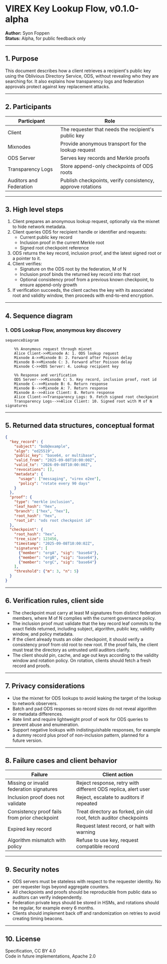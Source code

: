 
# VIREX Key Lookup Flow, v0.1.0-alpha

**Author:** Syon Foppen  
**Status:** Alpha, for public feedback only  

---

## 1. Purpose  

This document describes how a client retrieves a recipient's public key using the Oblivious Directory Service, ODS, without revealing who they are searching for. It also explains how transparency logs and federation approvals protect against key replacement attacks.  

---

## 2. Participants  

| Participant            | Role                                                   |
|-------------------------|-------------------------------------------------------|
| Client                  | The requester that needs the recipient's public key   |
| Mixnodes                | Provide anonymous transport for the lookup request    |
| ODS Server              | Serves key records and Merkle proofs                  |
| Transparency Logs       | Store append-only checkpoints of ODS roots            |
| Auditors and Federation | Publish checkpoints, verify consistency, approve rotations |

---

## 3. High level steps  

1. Client prepares an anonymous lookup request, optionally via the mixnet to hide network metadata.  
2. Client queries ODS for recipient handle or identifier and requests:  
   - Current public key record  
   - Inclusion proof in the current Merkle root  
   - Signed root checkpoint reference  
3. ODS returns the key record, inclusion proof, and the latest signed root or a pointer to it.  
4. Client verifies:  
   - Signature on the ODS root by the federation, M of N  
   - Inclusion proof binds the returned key record into that root  
   - Optional consistency proof from a previous known checkpoint, to ensure append-only growth  
5. If verification succeeds, the client caches the key with its associated root and validity window, then proceeds with end-to-end encryption.  

---

## 4. Sequence diagram  

### 1. ODS Lookup Flow, anonymous key discovery
```MERMAID
sequenceDiagram

    %% Anonymous request through mixnet
    Alice Client->>Mixnode A: 1. ODS lookup request
    Mixnode A->>Mixnode B: 2. Forward after Poisson delay
    Mixnode B->>Mixnode C: 3. Forward after Poisson delay
    Mixnode C->>ODS Server: 4. Lookup recipient key

    %% Response and verification
    ODS Server-->>Mixnode C: 5. Key record, inclusion proof, root id
    Mixnode C-->>Mixnode B: 6. Return response
    Mixnode B-->>Mixnode A: 7. Return response
    Mixnode A-->>Alice Client: 8. Return response
    Alice Client->>Transparency Logs: 9. Fetch signed root checkpoint
    Transparency Logs-->>Alice Client: 10. Signed root with M of N signatures
```
---

## 5. Returned data structures, conceptual format  
```JSON
{
  "key_record": {
    "subject": "bob@example",
    "algo": "ed25519",
    "public_key": "base64, or multibase",
    "valid_from": "2025-09-08T10:00:00Z",
    "valid_to": "2026-09-08T10:00:00Z",
    "revocations": [],
    "metadata": {
      "usage": ["messaging", "virex e2ee"],
      "policy": "rotate every 90 days"
    }
  },
  "proof": {
    "type": "merkle inclusion",
    "leaf_hash": "hex",
    "branch": ["hex", "hex"],
    "root_hash": "hex",
    "root_id": "ods root checkpoint id"
  },
  "checkpoint": {
    "root_hash": "hex",
    "tree_size": 123456,
    "timestamp": "2025-09-08T10:00:02Z",
    "signatures": [
      {"member": "orgA", "sig": "base64"},
      {"member": "orgB", "sig": "base64"},
      {"member": "orgC", "sig": "base64"}
    ],
    "threshold": {"m": 3, "n": 5}
  }
}
```
---

## 6. Verification rules, client side  

- The checkpoint must carry at least M signatures from distinct federation members, where M of N complies with the current governance policy.  
- The inclusion proof must validate that the key record leaf commits to the exact fields returned, including subject, algorithm, public key, validity window, and policy metadata.  
- If the client already trusts an older checkpoint, it should verify a consistency proof from old root to new root. If the proof fails, the client must treat the directory as untrusted until auditors clarify.  
- The client should pin, cache, and age out keys according to the validity window and rotation policy. On rotation, clients should fetch a fresh record and proofs.  

---

## 7. Privacy considerations  

- Use the mixnet for ODS lookups to avoid leaking the target of the lookup to network observers.  
- Batch and pad ODS responses so record sizes do not reveal algorithm or metadata differences.  
- Rate limit and require lightweight proof of work for ODS queries to prevent abuse and enumeration.  
- Support negative lookups with indistinguishable responses, for example a dummy record plus proof of non-inclusion pattern, planned for a future version.  

---

## 8. Failure cases and client behavior  

| Failure                                     | Client action                                                |
|---------------------------------------------|-------------------------------------------------------------|
| Missing or invalid federation signatures     | Reject response, retry with different ODS replica, alert user |
| Inclusion proof does not validate            | Reject, escalate to auditors if repeated                     |
| Consistency proof fails from prior checkpoint| Treat directory as forked, pin old root, fetch auditor checkpoints |
| Expired key record                            | Request latest record, or halt with warning                  |
| Algorithm mismatch with policy                | Refuse to use key, request compatible record                 |

---

## 9. Security notes  

- ODS servers must be stateless with respect to the requester identity. No per requester logs beyond aggregate counters.  
- All checkpoints and proofs should be reproducible from public data so auditors can verify independently.  
- Federation private keys should be stored in HSMs, and rotations should be regular, for example every 6 months.  
- Clients should implement back off and randomization on retries to avoid creating timing beacons.  

---

## 10. License  

Specification, CC BY 4.0  
Code in future implementations, Apache 2.0  
